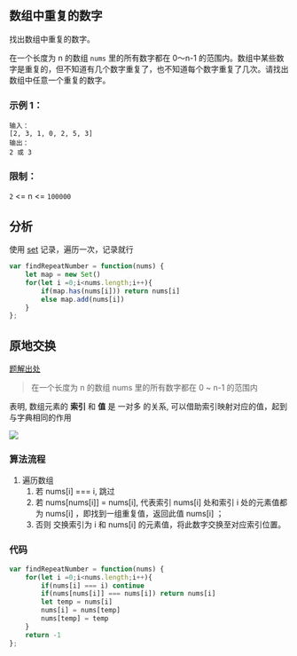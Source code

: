 ## 数组中重复的数字
找出数组中重复的数字。


在一个长度为 n 的数组 `nums` 里的所有数字都在 0～n-1 的范围内。数组中某些数字是重复的，但不知道有几个数字重复了，也不知道每个数字重复了几次。请找出数组中任意一个重复的数字。

### 示例 1：
```
输入：
[2, 3, 1, 0, 2, 5, 3]
输出：
2 或 3 
```
### 限制：

`2` <= n <= `100000`


## 分析
使用 [set](https://developer.mozilla.org/en-US/docs/Web/JavaScript/Reference/Global_Objects/Set) 记录，遍历一次，记录就行
```js
var findRepeatNumber = function(nums) {
    let map = new Set()
    for(let i =0;i<nums.length;i++){
        if(map.has(nums[i])) return nums[i]
        else map.add(nums[i])
    }
};
```
## 原地交换
[题解出处](https://leetcode-cn.com/problems/shu-zu-zhong-zhong-fu-de-shu-zi-lcof/solution/mian-shi-ti-03-shu-zu-zhong-zhong-fu-de-shu-zi-yua/)


>在一个长度为 n 的数组 nums 里的所有数字都在 0 ~ n-1 的范围内

表明, 数组元素的 **索引** 和 **值** 是 一对多 的关系, 可以借助索引映射对应的值，起到与字典相同的作用  

![](https://pic.leetcode-cn.com/1618146573-bOieFQ-Picture0.png)

### 算法流程
1. 遍历数组
   1. 若 nums[i] === i, 跳过
   2. 若 nums[nums[i]] = nums[i],  代表索引 nums[i] 处和索引 i 处的元素值都为 nums[i] ，即找到一组重复值，返回此值 nums[i] ；
   3. 否则  交换索引为 i 和 nums[i] 的元素值，将此数字交换至对应索引位置。

### 代码
```js
var findRepeatNumber = function(nums) {
    for(let i =0;i<nums.length;i++){
        if(nums[i] === i) continue
        if(nums[nums[i]] === nums[i]) return nums[i]
        let temp = nums[i]
        nums[i] = nums[temp]
        nums[temp] = temp
    }
    return -1
};
```
